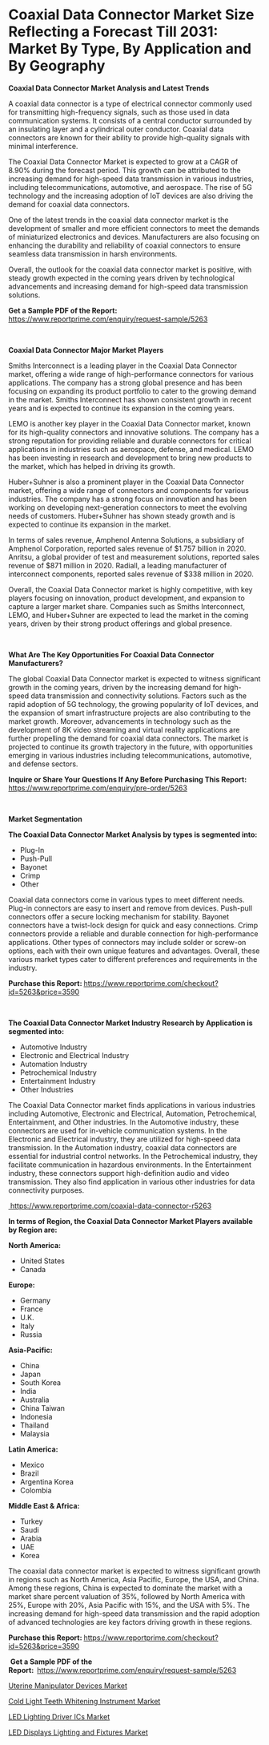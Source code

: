 <p><h1>Coaxial Data Connector Market Size Reflecting a Forecast Till 2031: Market By Type, By Application and By Geography</h1></p><p><strong>Coaxial Data Connector Market Analysis and Latest Trends</strong></p>
<p><p>A coaxial data connector is a type of electrical connector commonly used for transmitting high-frequency signals, such as those used in data communication systems. It consists of a central conductor surrounded by an insulating layer and a cylindrical outer conductor. Coaxial data connectors are known for their ability to provide high-quality signals with minimal interference.</p><p>The Coaxial Data Connector Market is expected to grow at a CAGR of 8.90% during the forecast period. This growth can be attributed to the increasing demand for high-speed data transmission in various industries, including telecommunications, automotive, and aerospace. The rise of 5G technology and the increasing adoption of IoT devices are also driving the demand for coaxial data connectors.</p><p>One of the latest trends in the coaxial data connector market is the development of smaller and more efficient connectors to meet the demands of miniaturized electronics and devices. Manufacturers are also focusing on enhancing the durability and reliability of coaxial connectors to ensure seamless data transmission in harsh environments.</p><p>Overall, the outlook for the coaxial data connector market is positive, with steady growth expected in the coming years driven by technological advancements and increasing demand for high-speed data transmission solutions.</p></p>
<p><strong>Get a Sample PDF of the Report:&nbsp;</strong> <a href="https://www.reportprime.com/enquiry/request-sample/5263">https://www.reportprime.com/enquiry/request-sample/5263</a></p>
<p>&nbsp;</p>
<p><strong>Coaxial Data Connector Major Market Players</strong></p>
<p><p>Smiths Interconnect is a leading player in the Coaxial Data Connector market, offering a wide range of high-performance connectors for various applications. The company has a strong global presence and has been focusing on expanding its product portfolio to cater to the growing demand in the market. Smiths Interconnect has shown consistent growth in recent years and is expected to continue its expansion in the coming years.</p><p>LEMO is another key player in the Coaxial Data Connector market, known for its high-quality connectors and innovative solutions. The company has a strong reputation for providing reliable and durable connectors for critical applications in industries such as aerospace, defense, and medical. LEMO has been investing in research and development to bring new products to the market, which has helped in driving its growth.</p><p>Huber+Suhner is also a prominent player in the Coaxial Data Connector market, offering a wide range of connectors and components for various industries. The company has a strong focus on innovation and has been working on developing next-generation connectors to meet the evolving needs of customers. Huber+Suhner has shown steady growth and is expected to continue its expansion in the market.</p><p>In terms of sales revenue, Amphenol Antenna Solutions, a subsidiary of Amphenol Corporation, reported sales revenue of $1.757 billion in 2020. Anritsu, a global provider of test and measurement solutions, reported sales revenue of $871 million in 2020. Radiall, a leading manufacturer of interconnect components, reported sales revenue of $338 million in 2020.</p><p>Overall, the Coaxial Data Connector market is highly competitive, with key players focusing on innovation, product development, and expansion to capture a larger market share. Companies such as Smiths Interconnect, LEMO, and Huber+Suhner are expected to lead the market in the coming years, driven by their strong product offerings and global presence.</p></p>
<p>&nbsp;</p>
<p><strong>What Are The Key Opportunities For Coaxial Data Connector Manufacturers?</strong></p>
<p><p>The global Coaxial Data Connector market is expected to witness significant growth in the coming years, driven by the increasing demand for high-speed data transmission and connectivity solutions. Factors such as the rapid adoption of 5G technology, the growing popularity of IoT devices, and the expansion of smart infrastructure projects are also contributing to the market growth. Moreover, advancements in technology such as the development of 8K video streaming and virtual reality applications are further propelling the demand for coaxial data connectors. The market is projected to continue its growth trajectory in the future, with opportunities emerging in various industries including telecommunications, automotive, and defense sectors.</p></p>
<p><strong>Inquire or Share Your Questions If Any Before Purchasing This Report:</strong> <a href="https://www.reportprime.com/enquiry/pre-order/5263">https://www.reportprime.com/enquiry/pre-order/5263</a></p>
<p>&nbsp;</p>
<p><strong>Market Segmentation</strong></p>
<p><strong>The Coaxial Data Connector Market Analysis by types is segmented into:</strong></p>
<p><ul><li>Plug-In</li><li>Push-Pull</li><li>Bayonet</li><li>Crimp</li><li>Other</li></ul></p>
<p><p>Coaxial data connectors come in various types to meet different needs. Plug-in connectors are easy to insert and remove from devices. Push-pull connectors offer a secure locking mechanism for stability. Bayonet connectors have a twist-lock design for quick and easy connections. Crimp connectors provide a reliable and durable connection for high-performance applications. Other types of connectors may include solder or screw-on options, each with their own unique features and advantages. Overall, these various market types cater to different preferences and requirements in the industry.</p></p>
<p><strong>Purchase this Report:&nbsp;</strong><a href="https://www.reportprime.com/checkout?id=5263&price=3590">https://www.reportprime.com/checkout?id=5263&price=3590</a></p>
<p>&nbsp;</p>
<p><strong>The Coaxial Data Connector Market Industry Research by Application is segmented into:</strong></p>
<p><ul><li>Automotive Industry</li><li>Electronic and Electrical Industry</li><li>Automation Industry</li><li>Petrochemical Industry</li><li>Entertainment Industry</li><li>Other Industries</li></ul></p>
<p><p>The Coaxial Data Connector market finds applications in various industries including Automotive, Electronic and Electrical, Automation, Petrochemical, Entertainment, and Other industries. In the Automotive industry, these connectors are used for in-vehicle communication systems. In the Electronic and Electrical industry, they are utilized for high-speed data transmission. In the Automation industry, coaxial data connectors are essential for industrial control networks. In the Petrochemical industry, they facilitate communication in hazardous environments. In the Entertainment industry, these connectors support high-definition audio and video transmission. They also find application in various other industries for data connectivity purposes.</p></p>
<p><a href="https://www.reportprime.com/coaxial-data-connector-r5263">&nbsp;https://www.reportprime.com/coaxial-data-connector-r5263</a></p>
<p><strong>In terms of Region, the Coaxial Data Connector Market Players available by Region are:</strong></p>
<p>
    <p> <strong> North America: </strong>
        <ul>
            <li>United States</li>
            <li>Canada</li>
        </ul>
        </p> 
    <p> <strong> Europe: </strong>
        <ul>
            <li>Germany</li>
            <li>France</li>
            <li>U.K.</li>
            <li>Italy</li>
            <li>Russia</li>
        </ul>
        </p> 
    <p> <strong> Asia-Pacific: </strong>
        <ul>
            <li>China</li>
            <li>Japan</li>
            <li>South Korea</li>
            <li>India</li>
            <li>Australia</li>
            <li>China Taiwan</li>
            <li>Indonesia</li>
            <li>Thailand</li>
            <li>Malaysia</li>
        </ul>
        </p> 
    <p> <strong> Latin America: </strong>
        <ul>
            <li>Mexico</li>
            <li>Brazil</li>
            <li>Argentina Korea</li>
            <li>Colombia</li>
        </ul>
        </p> 
    <p> <strong> Middle East & Africa: </strong>
        <ul>
            <li>Turkey</li>
            <li>Saudi</li>
            <li>Arabia</li>
            <li>UAE</li>
            <li>Korea</li>
        </ul>
    </p>
    </p>
<p><p>The coaxial data connector market is expected to witness significant growth in regions such as North America, Asia Pacific, Europe, the USA, and China. Among these regions, China is expected to dominate the market with a market share percent valuation of 35%, followed by North America with 25%, Europe with 20%, Asia Pacific with 15%, and the USA with 5%. The increasing demand for high-speed data transmission and the rapid adoption of advanced technologies are key factors driving growth in these regions.</p></p>
<p><strong>Purchase this Report: </strong><a href="https://www.reportprime.com/checkout?id=5263&price=3590">https://www.reportprime.com/checkout?id=5263&price=3590</a></p>
<p>&nbsp;<strong>Get a Sample PDF of the Report:&nbsp;&nbsp;</strong><a href="https://www.reportprime.com/enquiry/request-sample/5263">https://www.reportprime.com/enquiry/request-sample/5263</a></p>
<p><strong></strong></p>
<p><p><a href="https://issuu.com/reportprime-2/docs/uterine-manipulator-devices-market-size-2030.pptx">Uterine Manipulator Devices Market</a></p><p><a href="https://issuu.com/reportprime-2/docs/cold-light-teeth-whitening-instrument-market-size-">Cold Light Teeth Whitening Instrument Market</a></p><p><a href="https://github.com/vregtldg37/Market-Research-Report-List-1/blob/main/led-lighting-driver-ics-market.md">LED Lighting Driver ICs Market</a></p><p><a href="https://github.com/syaifulanwaramsyori/Market-Research-Report-List-1/blob/main/led-displays-lighting-and-fixtures-market.md">LED Displays Lighting and Fixtures Market</a></p></p>